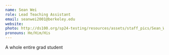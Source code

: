 ```yaml
---
name: Sean Wei
role: Lead Teaching Assistant
email: seanwei2001@berkeley.edu
website: 
photo: http://ds100.org/sp24-testing/resources/assets/staff_pics/Sean_Wei.jpg
pronouns: He/Him/His
---
```

A whole entire grad student
